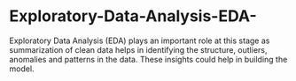 # Exploratory-Data-Analysis-EDA-
Exploratory Data Analysis (EDA) plays an important role at this stage as summarization of clean data helps in identifying the structure, outliers, anomalies and patterns in the data. These insights could help in building the model.
